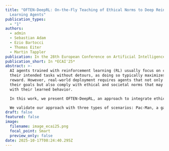 ```yaml
---
title: "OFTEN-DeepRL: On-the-Fly Teaching of Ethical Norms to Deep Reinforcement
  Learning Agents"
publication_types:
  - "1"
authors:
  - admin
  - Sebastian Adam
  - Ezio Bartocci
  - Thomas Eiter
  - Martin Tappler
publication: In the 28th European Conference on Artificial Intelligence
publication_short: In *ECAI'25*
abstract: >-
  AI agents trained with reinforcement learning (RL) usually focus on completing
  their intended tasks without detours, as doing so typically maximizes their
  reward. However, real-world deployment requires agents that not only achieve
  their goals but also comply with ethical and societal norms that may conflict
  with their learned behavior.

  In this work, we present OFTEN-DeepRL, an approach to integrate ethical norms into agents trained with deep reinforcement learning. The approach starts by training an RL policy focused on task performance. Building upon such a pre-trained policy, OFTEN-DeepRL adapts the policy through norm-guided training. For a combination of observations and domain knowledge, we employ a logic program that generates norm-compliant plans for the agent using answer set programming (ASP) within a given planning horizon. These plans serve as demonstrations for fine-tuning the agent's policy in the norm-guided training phase, guiding it toward behavior that remains effective while respecting the specified norms.

  We validate our approach with three types of scenarios: Pac-Man, a gardener simulation, and a SUMO-RL traffic control scenario. In all settings, agents fine-tuned with OFTEN-DeepRL achieve comparable task performance while significantly reducing norm violations.
draft: false
featured: false
image:
  filename: image_ecai25.png
  focal_point: Smart
  preview_only: false
date: 2025-10-17T08:24:40.295Z
---
```

